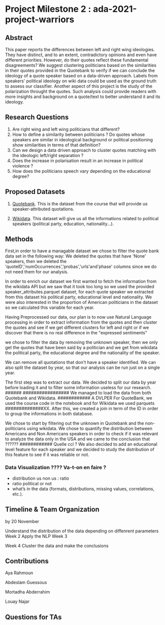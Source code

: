 # Project Milestone 2 : ada-2021-project-warriors

## Abstract
This paper reports the differences between left and right wing ideologies. They have distinct, and to an extent, contradictory opinions and even have different priorities. However, do their quotes reflect these fundamental disagreements? 
We suggest clustering politicians based on the similarities in their quotes provided in the Quotebank to verify if we can conclude the ideology of a 
quote speaker based on a data-driven approach. Labels from speakers' political ideology on wiki data could be used as the ground truth to assess our classifier. 
Another aspect of this project is the study of the polarization throught the quotes.
Such analysis could provide readers with more insights and background on a quote/text to better understand it and its ideology.

## Research Questions
1. Are right wing and left wing politicians that different?
2. How to define a similarity between politicians ? Do quotes whose speakers are similar in ideological background or political positioning
show similarities in terms of that definition? 
3. Can we design a data driven approach to cluster quotes matching with the ideologic left/right separation ? 
4. Does the increase in polarisation result in an increase in political violence ?
5. How does the politicians speech vary depending on the educational degree?

## Proposed Datasets
1. [Quotebank](https://quotebank.dlab.tools). This is the dataset from the course that will provide us speaker-attributed quotations. 

2. [Wikidata](https://www.wikidata.org). This dataset will give us all the informations related to political speakers (political party, education, nationality...).

## Methods
First,in order to have a managable dataset we chose to filter the quote bank data set in the following way:
We deleted the quotes that have 'None' speakers, then we deleted the 'quoteID','numOccurrences','probas','urls'and'phase' columns since we do not need them for our analysis.

In order to enrich our dataset we first wanted to fetch the information from the wikidata API but we saw that it took too long so we used the provided speaker_attributes.parquet dataset, for each quote speaker we extracted from this dataset his political party, educational level and nationality. We were also interested in the proportion of American politicians in the dataset so we calculated this variable for each year.

Having Preprocessed our data, our plan is to now use Natural Language processing in order to extract information from the quotes and then cluster the quotes and see if we get different clusters for left and right or if we discover that there is no real difference in the "expressed sentiments"



we chose to filter the data by removing the unknown speaker, then we only get the quotes that have been said by a politician and we get from wikidata the political party, the educational degree and the nationality of the speaker.

We can remove all quotations that don't have a speaker identified. We can also split the dataset by year, so that our analysis can be run just on a single year.

The first step was to extract our data. We decided to split our data by year before loading it and to filter some information useless for our research. ######
################# We managed to load the data from both Quotebank and Wikidata. ############ A DVLPER For QuoteBank, we used the course
code in the notebook and for Wikidata we used parquets ##############XX.  After this, we created a join in term of the ID in order to group the informations in both database. 

We chose to start by filtering out the unknown in Quotebank and the non-politicians using wikidata.
We chose to quantify the distribution between Americans and Non Americans speakers in order to check if it was relevant to analyze the data only in the USA 
and we came to the conclusion that ?????? ############ Quelle ccl ?
We also decided to add an educational level feature for each speaker and we decided to study the distribution of this feature to see if it was reliable or not. 

### Data Visualization ???? Va-t-on en faire ? 
- distribution us non us : ratio 
- ratio political or not 
- what’s in the data (formats, distributions, missing values, correlations, etc.).

## Timeline & Team Organization
by 20 November

Understand the distribution of the data depending on diffenrent parameters
Week 2
Apply the NLP 
Week 3

Week 4
Cluster the data and make the conclusions

## Contributions 
Aya Rahmoun

Abdeslam Guessous

Mortadha Abderrahim

Louay Najar

## Questions for TAs 

